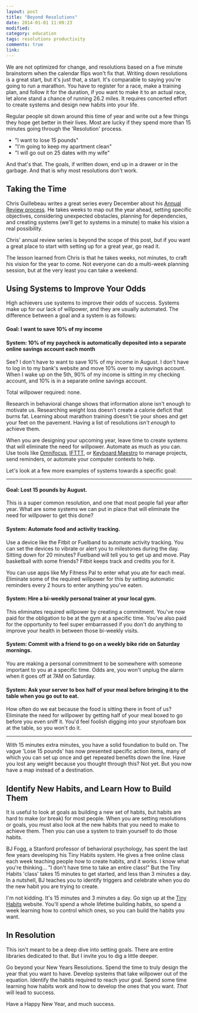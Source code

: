 ```yaml
---
layout: post
title: "Beyond Resolutions"
date: 2014-01-01 11:09:23
modified:
category: education
tags: resolutions productivity
comments: true
link: 
---
```


We are not optimized for change, and resolutions based on a five minute brainstorm when the calendar flips won't fix that. Writing down resolutions is a great start, but it's just that, a start. It's comparable to saying you're going to run a marathon. You have to register for a race, make a training plan, and follow it for the duration, if you want to make it to an actual race, let alone stand a chance of running 26.2 miles. It requires concerted effort to create systems and design new habits into your life. 

Regular people sit down around this time of year and write out a few things they hope get better in their lives. Most are lucky if they spend more than 15 minutes going through the 'Resolution' process.

- "I want to lose 15 pounds"
- "I'm going to keep my apartment clean"
- "I will go out on 25 dates with my wife"

And that's that. The goals, if written down, end up in a drawer or in the garbage. And that is why most resolutions don't work.

## Taking the Time

Chris Guillebeau writes a great series every December about his [Annual Review process][1]. He takes weeks to map out the year ahead, setting specific objectives, considering unexpected obstacles, planning for dependencies, and creating systems (we'll get to systems in a minute) to make his vision a real possibility.

Chris' annual review series is beyond the scope of this post, but if you want a great place to start with setting up for a great year, go read it.

The lesson learned from Chris is that he takes weeks, not minutes, to craft his vision for the year to come. Not everyone can do a multi-week planning session, but at the very least you can take a weekend.

[1]: http://chrisguillebeau.com/3x5/category/annual-review/

## Using Systems to Improve Your Odds

High achievers use systems to improve their odds of success. Systems make up for our lack of willpower, and they are usually automated. The difference between a goal and a system is as follows:

#### Goal: I want to save 10% of my income

#### System: 10% of my paycheck is automatically deposited into a separate online savings account each month

See? I don't have to want to save 10% of my income in August. I don't have to log in to my bank's website and move 10% over to my savings account. When I wake up on the 5th, 90% of my income is sitting in my checking account, and 10% is in a separate online savings account. 

Total willpower required: none.

Research in behavioral change shows that information alone isn't enough to motivate us. Researching weight loss doesn't create a calorie deficit that burns fat. Learning about marathon training doesn't tie your shoes and get your feet on the pavement. Having a list of resolutions *isn't enough* to achieve them. 

When you are designing your upcoming year, leave time to create systems that will eliminate the need for willpower. Automate as much as you can. Use tools like [Omnifocus][2], [IFTTT][3], or [Keyboard Maestro][4] to manage projects, send reminders, or automate your computer contexts to help. 

Let's look at a few more examples of systems towards a specific goal:

[2]: http://omnigroup.com/omnifocus
[3]: http://ifttt.com
[4]: http://www.keyboardmaestro.com/main/

---

#### Goal: Lost 15 pounds by August.

This is a super common resolution, and one that most people fail year after year. What are some systems we can put in place that will eliminate the need for willpower to get this done?

#### System: Automate food and activity tracking.

Use a device like the Fitbit or Fuelband to automate activity tracking. You can set the devices to vibrate or alert you to milestones during the day. Sitting down for 20 minutes? Fuelband will tell you to get up and move. Play basketball with some friends? Fitbit keeps track and credits you for it.

You can use apps like My Fitness Pal to enter what you ate for each meal. Eliminate some of the required willpower for this by setting automatic reminders every 2 hours to enter anything you've eaten.

#### System: Hire a bi-weekly personal trainer at your local gym.

This eliminates required willpower by creating a commitment. You've now paid for the obligation to be at the gym at a specific time. You've also paid for the opportunity to feel super embarrassed if you don't do anything to improve your health in between those bi-weekly visits.

#### System: Commit with a friend to go on a weekly bike ride on Saturday mornings.

You are making a personal commitment to be somewhere with someone important to you at a specific time. Odds are, you won't unplug the alarm when it goes off at 7AM on Saturday.

#### System: Ask your server to box half of your meal before bringing it to the table when you go out to eat.

How often do we eat because the food is sitting there in front of us? Eliminate the need for willpower by getting half of your meal boxed to go before you even sniff it. You'd feel foolish digging into your styrofoam box at the table, so you won't do it.

---

With 15 minutes extra minutes, you have a solid foundation to build on. The vague 'Lose 15 pounds' has now presented specific action items, many of which you can set up once and get repeated benefits down the line. Have you lost any weight because you thought through this? Not yet. But you now have a map instead of a destination.

## Identify New Habits, and Learn How to Build Them

It is useful to look at goals as building a new set of habits, but habits are hard to make (or break) for most people. When you are setting resolutions or goals, you must also look at the new habits that you need to make to achieve them. Then you can use a system to train yourself to do those habits.

BJ Fogg, a Stanford professor of behavioral psychology, has spent the last few years developing his Tiny Habits system. He gives a free online class each week teaching people how to create habits, and it works. I know what you're thinking... "I don't have time to take an entire class!" But the Tiny Habits 'class' takes 15 minutes to get started, and less than 3 minutes a day. In a nutshell, BJ teaches you to identify triggers and celebrate when you do the new habit you are trying to create.

I'm not kidding. It's 15 minutes and 3 minutes a day. Go sign up at the [Tiny Habits][5] website. You'll spend a whole lifetime building habits, so spend a week learning how to control which ones, so you can build the habits you want.

[5]: http://tinyhabits.com

## In Resolution

This isn't meant to be a deep dive into setting goals. There are entire libraries dedicated to that. But I invite you to dig a little deeper.

Go beyond your New Years Resolutions. Spend the time to truly design the year that you want to have. Develop systems that take willpower out of the equation. Identify the habits required to reach your goal. Spend some time learning how habits work and how to develop the ones that you want. *That* will lead to success. 

Have a Happy New Year, and much success.